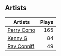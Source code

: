 ## Artists
Artists | Plays 
----- | -----: 
[Perry Como](/artists/perry-como-197) | 165
[Kenny G](/artists/kenny-g-7789) | 84
[Ray Conniff](/artists/ray-conniff-104848) | 49

